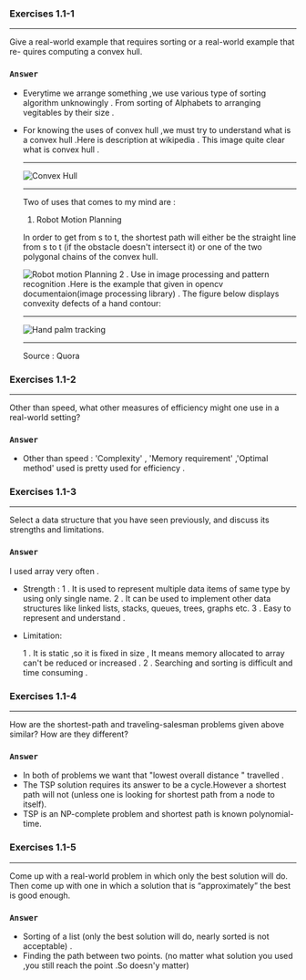 ### Exercises 1.1-1
***
Give a real-world example that requires sorting or a real-world example that re-
quires computing a convex hull.

### `Answer`

* Everytime we arrange something ,we use various type of sorting algorithm unknowingly . From sorting of Alphabets to arranging vegitables by their size .

* For knowing the uses of convex hull ,we must try to understand what is a convex hull .Here is description at wikipedia .
  This image quite clear what is convex hull .
  ***
  ![Convex Hull](https://qph.ec.quoracdn.net/main-qimg-c9b2601253d4cbe8ab11570859ef2712-p)
  ***
  Two of uses that comes to my mind are :
  1. Robot Motion Planning 

  In order to get from s to t, the shortest path will either be the straight line from s to t (if the obstacle doesn't intersect it) or one of the two polygonal chains of the convex hull.

  ![Robot motion Planning](https://qph.ec.quoracdn.net/main-qimg-523e60e0af28b6f8a90942a17ea092ed-p)
  2 . Use in image processing and pattern recognition .Here is the example that given in opencv documentaion(image processing library) . 
  The figure below displays convexity defects of a hand contour:
  ***
  ![Hand palm tracking](http://docs.opencv.org/2.4/_images/defects.png)
  ***
  Source : Quora

### Exercises 1.1-2
***
Other than speed, what other measures of efficiency might one use in a real-world
setting?
  
### `Answer`

* Other than speed : 'Complexity' , 'Memory requirement' ,'Optimal method'  used is pretty used for efficiency .


### Exercises 1.1-3
***
Select a data structure that you have seen previously, and discuss its strengths and
limitations.

### `Answer`

I used array very often . 
* Strength : 
	1 . It is used to represent multiple data items of same type by using only single name.
	2 .	It can be used to implement other data structures like linked lists, stacks, queues, trees, graphs etc.
	3 .	Easy to represent and understand .

* Limitation:

	1 .	It is static ,so it is fixed in size , It means memory allocated to array can't be reduced or increased .
	2 .	Searching and sorting is difficult and time consuming .  
	

### Exercises 1.1-4
***

How are the shortest-path and traveling-salesman problems given above similar?
How are they different?	

### `Answer`

* In both of problems we want that "lowest overall distance " travelled .
* The TSP solution requires its answer to be a cycle.However a shortest path will not (unless one is looking for shortest path 	  from a node to itself).
* TSP is an NP-complete problem and shortest path is known polynomial-time.

### Exercises 1.1-5
***
Come up with a real-world problem in which only the best solution will do. Then
come up with one in which a solution that is “approximately” the best is good
enough.

### `Answer`

* Sorting of a list (only the best solution will do, nearly sorted is not acceptable) .
* Finding the path between two points. (no matter what solution you used ,you still reach the point .So doesn'y matter)


